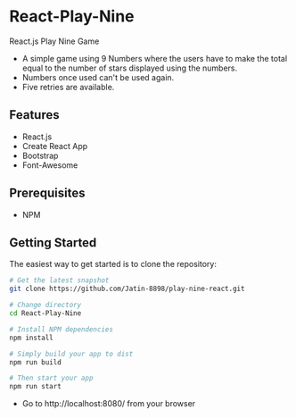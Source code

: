 # React-Play-Nine
React.js Play Nine Game
- A simple game using 9 Numbers where the users have to make the total equal to the number of stars displayed using the numbers.
- Numbers once used can't be used again.
- Five retries are available.


Features
--------
- React.js 
- Create React App
- Bootstrap
- Font-Awesome


Prerequisites
-------------
- NPM

Getting Started
-------------

The easiest way to get started is to clone the repository:

```bash
# Get the latest snapshot
git clone https://github.com/Jatin-8898/play-nine-react.git

# Change directory
cd React-Play-Nine

# Install NPM dependencies
npm install

# Simply build your app to dist
npm run build

# Then start your app 
npm run start

```
- Go to http://localhost:8080/ from your browser
